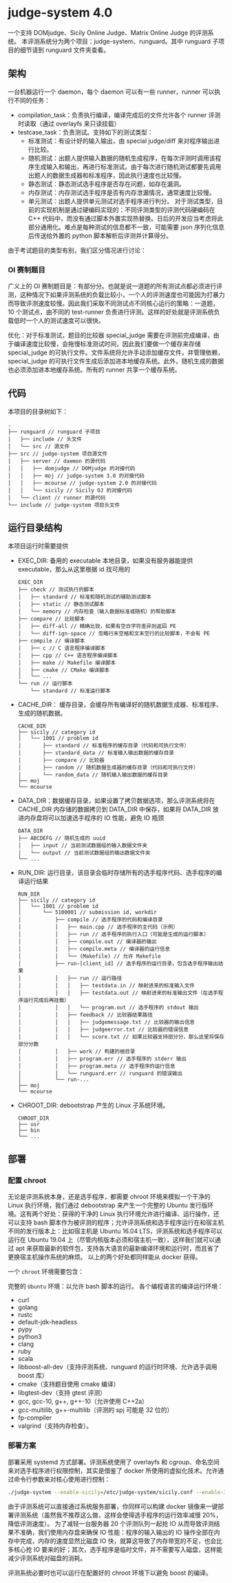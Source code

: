 # judge-system 4.0
一个支持 DOMjudge、Sicily Online Judge、Matrix Online Judge 的评测系统。
本评测系统分为两个项目：judge-system、runguard。其中 runguard 子项目的细节请到 runguard 文件夹查看。

## 架构
一台机器运行一个 daemon，每个 daemon 可以有一些 runner，runner 可以执行不同的任务：

* compilation_task：负责执行编译，编译完成后的文件允许各个 runner 评测时读取（通过 overlayfs 来只读挂载）
* testcase_task：负责测试。支持如下的测试类型：
    * 标准测试：有设计好的输入输出，由 special judge/diff 来对程序输出进行比较。
    * 随机测试：出题人提供输入数据的随机生成程序，在每次评测时调用该程序生成输入和输出，再进行标准测试。由于每次进行随机测试都要先调用出题人的数据生成器和标准程序，因此执行速度也比较慢。
    * 静态测试：静态测试选手程序是否存在问题，如存在漏洞。
    * 内存测试：内存测试选手程序是否有内存泄漏情况，通常速度比较慢。
    * 单元测试：出题人提供单元测试对选手程序进行判分。
对于测试类型，目前的实现机制是通过硬编码实现的：不同评测类型的评测代码硬编码在 C++ 代码中，而没有通过脚本外置实现热替换。日后的开发应当考虑将此部分通用化。难点是每种测试的信息都不一致，可能需要 json 序列化信息后传送给外置的 python 脚本解析后评测并计算得分。

由于考试题目的类型有别，我们区分情况进行讨论：

### OI 赛制题目
广义上的 OI 赛制题目是：有部分分。也就是说一道题的所有测试点都必须进行评测，这种情况下如果评测系统的负载比较小，一个人的评测速度也可能因为打暴力而导致评测速度较慢。因此我们采取不同测试点不同核心运行的策略：一道题，10 个测试点，由不同的 test-runner 负责进行评测。这样的好处就是评测系统负载低时一个人的测试速度可以很快。

优化：对于标准测试，题目的比较器 special_judge 需要在评测前完成编译，由于编译速度比较慢，会拖慢标准测试时间，因此我们要做一个缓存来存储 special_judge 的可执行文件。文件系统将允许手动添加缓存文件，并管理依赖，special_judge 的可执行文件生成后添加进本地缓存系统。此外，随机生成的数据也必须添加进本地缓存系统。所有的 runner 共享一个缓存系统。

## 代码
本项目的目录树如下：
```
.
├── runguard // runguard 子项目
│   ├── include // 头文件
│   └── src // 源文件
├── src // judge-system 项目源文件
│   ├── server // daemon 的源代码
│   │   ├── domjudge // DOMjudge 的对接代码
│   │   ├── moj // judge-system 3.0 的对接代码
│   │   ├── mcourse // judge-system 2.0 的对接代码
│   │   └── sicily // Sicily OJ 的对接代码
│   └── client // runner 的源代码
└── include // judge-system 项目头文件
```

## 运行目录结构
本项目运行时需要提供
* EXEC_DIR: 备用的 executable 本地目录，如果没有服务器能提供 executable，那么从这里根据 id 找可用的
    ```
    EXEC_DIR
    ├── check // 测试执行的脚本
    │   ├── standard // 标准和随机测试的辅助测试脚本
    │   ├── static // 静态测试脚本
    │   └── memory // 内存检查（输入数据标准或随机）的帮助脚本
    ├── compare // 比较脚本
    │   ├── diff-all // 精确比较，如果有空白字符差异则返回 PE
    │   └── diff-ign-space // 忽略行末空格和文末空行的比较脚本，不会有 PE
    ├── compile // 编译脚本
    │   ├── c // C 语言程序编译脚本
    │   ├── cpp // C++ 语言程序编译脚本
    │   ├── make // Makefile 编译脚本
    │   ├── cmake // CMake 编译脚本
    │   └── ...
    └── run // 运行脚本
        └── standard // 标准运行脚本
    ```
* CACHE_DIR： 缓存目录，会缓存所有编译好的随机数据生成器、标准程序、生成的随机数据。
    ```
    CACHE_DIR
    ├── sicily // category id
    │   └── 1001 // problem id
    │       ├── standard // 标准程序的缓存目录（代码和可执行文件）
    │       ├── standard_data // 标准输入输出数据的缓存目录
    │       ├── compare // 比较器
    │       ├── random // 随机数据生成器的缓存目录（代码和可执行文件）
    │       └── random_data // 随机输入输出数据的缓存目录
    ├── moj
    └── mcourse
    ```
* DATA_DIR：数据缓存目录，如果设置了拷贝数据选项，那么评测系统将在 CACHE_DIR 内存储的数据拷贝到 DATA_DIR 中保存，如果将 DATA_DIR 放进内存盘将可以加速选手程序的 IO 性能，避免 IO 瓶颈
    ```
    DATA_DIR
    ├── ABCDEFG // 随机生成的 uuid
    │   ├── input // 当前测试数据组的输入数据文件夹
    │   └── output // 当前测试数据组的输出数据文件夹
    └── ...
    ```
* RUN_DIR: 运行目录，该目录会临时存储所有的选手程序代码、选手程序的编译运行结果
    ```
    RUN_DIR
    ├── sicily // category id
    │   └── 1001 // problem id
    │       └── 5100001 // submission id, workdir
    │           ├── compile // 选手程序的代码和编译目录
    │           │   ├── main.cpp // 选手程序的主代码（示例）
    │           │   ├── run // 选手程序的执行入口（可能是生成的运行脚本）
    │           │   ├── compile.out // 编译器的输出
    │           │   ├── compile.meta // 编译器的运行信息
    │           │   └── (Makefile) // 允许 Makefile
    │           ├── run-[client_id] // 选手程序的运行目录，包含选手程序输出结果
    │           │   ├── run // 运行路径
    │           │   │   ├── testdata.in // 映射进来的标准输入文件
    │           │   │   ├── testdata.out // 映射进来的标准输出文件（在选手程序运行完成后再挂载）
    │           │   │   └── program.out // 选手程序的 stdout 输出
    │           │   ├── feedback // 比较器结果路径
    │           │   │   ├── judgemessage.txt // 比较器的输出信息
    │           │   │   ├── judgeerror.txt // 比较器的错误信息
    │           │   │   └── score.txt // 如果比较器支持部分分，那么这里将保存部分分数
    │           │   ├── work // 构建的根目录
    │           │   ├── program.err // 选手程序的 stderr 输出
    │           │   ├── program.meta // 选手程序的运行信息
    │           │   └── runguard.err // runguard 的错误输出
    │           └── run-...
    ├── moj
    └── mcourse
    ```
* CHROOT_DIR: debootstrap 产生的 Linux 子系统环境。
    ```
    CHROOT_DIR
    ├── usr
    ├── bin
    └── ...
    ```

## 部署
### 配置 chroot
无论是评测系统本身，还是选手程序，都需要 chroot 环境来模拟一个干净的 Linux 执行环境，我们通过 debootstrap 来产生一个完整的 Ubuntu 发行版环境。这有两个好处：获得的干净的 Linux 执行环境允许进行编译、运行操作，还可以支持 bash 脚本作为被评测的程序；允许评测系统和选手程序运行在和宿主机不同的发行版本上：比如宿主机是 Ubuntu 16.04 LTS，评测系统和选手程序可以运行在 Ubuntu 19.04 上（尽管内核版本必须和宿主机一致），这样我们就可以通过 apt 来获取最新的软件包，支持各大语言的最新编译环境和运行时，而且省了更换宿主机操作系统的麻烦。
以上的两个好处都同样能从 docker 获得。

一个 `chroot` 环境需要包含：

完整的 `Ubuntu` 环境：以允许 bash 脚本的运行。
各个编程语言的编译运行环境：
* curl
* golang
* rustc
* default-jdk-headless
* pypy
* python3
* clang
* ruby
* scala
* libboost-all-dev（支持评测系统、runguard 的运行时环境、允许选手调用 boost 库）
* cmake（支持题目使用 cmake 编译）
* libgtest-dev（支持 gtest 评测）
* gcc, gcc-10, g++, g++-10（允许使用 C++2a）
* gcc-multilib, g++-multilib（评测的 spj 可能是 32 位的）
* fp-compiler
* valgrind（支持内存检查）。


### 部署方案
部署采用 systemd 方式部署。评测系统使用了 overlayfs 和 cgroup、命名空间来对选手程序进行权限控制，其实是借鉴了 docker 所使用的虚拟化技术。允许通过命令行参数来对核心使用进行控制：
```bash
./judge-system --enable-sicily=/etc/judge-system/sicily.conf --enable-3=/etc/judge-system/moj.conf --enable-2=/etc/judge-system/mcourse.conf --enable-2=/etc/judge-system/mexam.conf --server=0 --client=1-4 --clients=15 --exec-dir=/opt/judge-system/exec --cache-dir=/tmp/judge-system --run-dir=/ramdisk/judge-system --chroot-dir=/chroot
```

由于评测系统可以直接通过系统服务部署，你同样可以构建 docker 镜像来一键部署评测系统（虽然我不推荐这么做，这样会使得选手程序的运行效率减慢 20%，降低评测速度）。
为了减轻一台服务器 20 个评测队列一起抢 IO 从而导致评测结果不准确，我们使用内存盘来确保 IO 性能：程序的输入输出的 IO 操作全部在内存中完成，内存的速度显然比磁盘 IO 快，就算这导致了内存带宽的不足，也会比多核心抢 IO 要来的好；其次，选手程序是临时文件，并不需要写入磁盘，这样能减少评测系统对磁盘的消耗。

评测系统必要时也可以运行在配置好的 chroot 环境下以避免 boost 的编译。